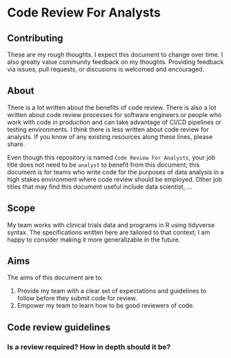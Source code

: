 # Code Review For Analysts

## Contributing

These are my rough thoughts. I expect this document to change over time. I also greatly value community feedback on my thoughts. Providing feedback via issues, pull requests, or discusions is welcomed and encouraged.

## About

There is a lot written about the benefits of code review. There is also a lot written about code review processes for software engineers or people who work with code in production and can take advantage of CI/CD pipelines or testing environments. I think there is less written about code review for analysts. If you know of any existing resources along these lines, please share.

Even though this repository is named `Code Review For Analysts`, your job title does not need to be `analyst` to benefit from this document; this document is for teams who write code for the purposes of data analysis in a high stakes environment where code review should be employed. Other job titles that may find this document useful include data scientist, ...

## Scope

My team works with clinical trials data and programs in R using tidyverse syntax. The specifications written here are tailored to that context; I am happy to consider making it more generalizable in the future.

## Aims

The aims of this document are to:

1. Provide my team with a clear set of expectations and guidelines to follow before they submit code for review.
2. Empower my team to learn how to be good reviewers of code.

## Code review guidelines

### Is a review required? How in depth should it be?






